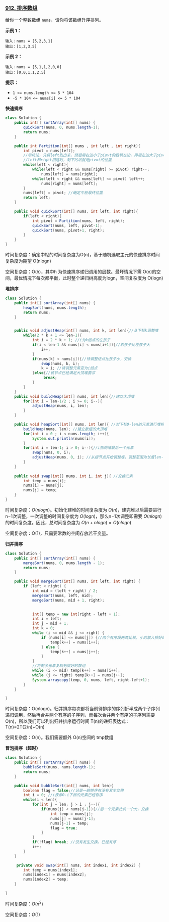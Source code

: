 ### [912. 排序数组](https://leetcode.cn/problems/sort-an-array/)

给你一个整数数组 `nums`，请你将该数组升序排列。

 

**示例 1：**

```
输入：nums = [5,2,3,1]
输出：[1,2,3,5]
```

**示例 2：**

```
输入：nums = [5,1,1,2,0,0]
输出：[0,0,1,1,2,5]
```

 

**提示：**

- `1 <= nums.length <= 5 * 104`
- `-5 * 104 <= nums[i] <= 5 * 104`



**快速排序**

```java
class Solution {
    public int[] sortArray(int[] nums) {
        quickSort(nums, 0, nums.length-1);
        return nums;
    }

    public int Partition(int[] nums , int left , int right){
        int pivot = nums[left]; 
        //填坑法，先将left取出来，然后用右边小于piovt的数填左边，再用左边大于pivot的数填右边
        //left和right相遇时，剩下的坑就是pivot的位置
        while(left < right){
            while(left < right && nums[right] >= pivot) right--;
                nums[left] = nums[right];
            while(left < right && nums[left] <= pivot) left++;
                nums[right] = nums[left];
        }
        nums[left] = pivot; //确定中枢最终位置
        return left;
    }

    public void quickSort(int[] nums, int left, int right){
        if(left < right){
            int pivot = Partition(nums, left, right);
            quickSort(nums, left, pivot-1);
            quickSort(nums, pivot+1, right);
        }
    }
}
```

时间复杂度：确定中枢的时间复杂度为O(n)，基于随机选取主元的快速排序时间复杂度为期望 O(nlog⁡n)

空间复杂度：O(h)，其中h 为快速排序递归调用的层数。最坏情况下需 O(n)的空间，最优情况下每次都平衡，此时整个递归树高度为logn，空间复杂度为 O(log⁡n)



**堆排序**

```java
class Solution {
    public int[] sortArray(int[] nums) {
        heapSort(nums, nums.length);
        return nums;
    }


    public void adjustHeap(int[] nums, int k, int len){//从下标k调整堆
        while(2 * k + 1 <= len-1){
            int i = 2 * k + 1; //i为k结点的左孩子
            if(i < len-1 && nums[i] < nums[i+1]){//右孩子比左孩子大
                i++;
            }
            if(nums[k] < nums[i]){//待调整结点比孩子小，交换
                swap(nums, k, i);
                k = i; //待调整元素变为i结点
            }else{//该节点已经满足大顶堆要求
                 break;
            }
        }
    }
    public void buildHeap(int[] nums, int len){//建立大顶堆
        for(int i = len-1/2 ; i >= 0; i--){
            adjustHeap(nums, i, len);
        }
    }

    public void heapSort(int[] nums, int len){ //对下标0-len的元素进行堆排序
        buildHeap(nums, len); //建立数组的大顶堆
        for(int i = 0 ; i < nums.length; i++){
            System.out.println(nums[i]);
        }
        for(int i = len-1; i > 0; i--){//i指向堆最后一个元素
            swap(nums, 0, i);
            adjustHeap(nums, 0, i); //从根节点开始调整堆，调整范围为长度len--
        }
    }
    
    public void swap(int[] nums, int i, int j){ //交换元素
        int temp = nums[i];
        nums[i] = nums[j];
        nums[j] = temp;
    }
}
```

时间复杂度：$O(nlog⁡n)$。初始化建堆的时间复杂度为 $O(n)$，建完堆以后需要进行 n−1次调整，一次调整的时间复杂度为 $O(log⁡n)$，那么n−1次调整即需要 $O(nlog⁡n)$的时间复杂度。因此，总时间复杂度为 $O(n+nlog⁡n)=O(nlog⁡n)$

空间复杂度：O(1)，只需要常数的空间存放若干变量。



**归并排序**

```java
class Solution {
    public int[] sortArray(int[] nums) {
        mergeSort(nums, 0, nums.length - 1);
        return nums;
    }

    public void mergeSort(int[] nums, int left, int right) {
        if (left < right) {
            int mid = (left + right) / 2;
            mergeSort(nums, left, mid);
            mergeSort(nums, mid + 1, right);

       
            int[] temp = new int[right - left + 1];
            int i = left;
            int j = mid + 1;
            int k = 0;
            while (i <= mid && j <= right) {
                if (nums[i] <= nums[j]) {//两个有序段两两比较，小的放入排好的数组
                    temp[k++] = nums[i++];
                } else {
                    temp[k++] = nums[j++];
                }
            }
            //将剩余元素复制到排好的数组
            while (i <= mid) temp[k++] = nums[i++];
            while (j <= right) temp[k++] = nums[j++];
            System.arraycopy(temp, 0, nums, left, right-left+1);
        }
    }

}
```

时间复杂度：O(nlog⁡n)。归并排序每次都将当前待排序的序列折半成两个子序列递归调用，然后再合并两个有序的子序列，而每次合并两个有序的子序列需要 O(n)，所以我们可以列出归并排序运行时间 T(n)的递归表达式：T(n)=2T(2/n)+O(n)

空间复杂度：O(n)。我们需要额外 O(n)空间的 tmp数组



**冒泡排序（超时）**

```java
class Solution {
    public int[] sortArray(int[] nums) {
        bubbleSort(nums, nums.length-1);
        return nums;
    }

    public void bubbleSort(int[] nums, int len){
        boolean flag = false;//记录一趟排序有没有发生交换
        int i = 0; //i表示0-i下标的元素已经有序
        while(i < len){
            for(int j = len; j > i ; j--){
                if(nums[j] < nums[j-1]){//后一个元素比前一个大，交换
                    int temp = nums[j];
                    nums[j] = nums[j-1];
                    nums[j-1] = temp;
                    flag = true; 
                }
            }
            if(!flag) break; //没有发生交换，已经有序
            i++;
        }
    }

     private void swap(int[] nums, int index1, int index2) {
        int temp = nums[index1];
        nums[index1] = nums[index2];
        nums[index2] = temp;
    }

}
```

时间复杂度：$O(n^2)$

空间复杂度：$O(1)$
